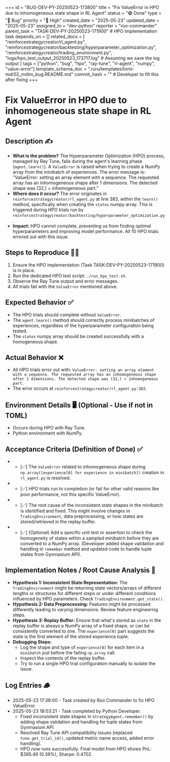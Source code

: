 +++
id = "BUG-DEV-PY-20250523-173800"
title = "Fix ValueError in HPO due to inhomogeneous state shape in RL Agent"
status = "🟢 Done"
type = "🐞 Bug"
priority = "🔴 High"
created_date = "2025-05-23"
updated_date = "2025-05-23"
assigned_to = "dev-python"
reporter = "roo-commander"
parent_task = "TASK-DEV-PY-20250523-171900" # HPO Implementation task
depends_on = []
related_docs = [
    "reinforcestrategycreator/rl_agent.py",
    "reinforcestrategycreator/backtesting/hyperparameter_optimization.py",
    "reinforcestrategycreator/trading_environment.py",
    "logs/hpo_test_output_20250523_173717.log" # Assuming we save the log output
    ]
tags = ["python", "bug", "hpo", "ray-tune", "rl-agent", "numpy", "value-error"]
template_schema_doc = ".ruru/templates/toml-md/02_mdtm_bug.README.md"
commit_hash = "" # Developer to fill this after fixing
+++

# Fix ValueError in HPO due to inhomogeneous state shape in RL Agent

## Description ✍️

*   **What is the problem?** The Hyperparameter Optimization (HPO) process, managed by Ray Tune, fails during the agent's learning phase (`agent.learn()`). A `ValueError` is raised when trying to create a NumPy array from the minibatch of experiences. The error message is: "ValueError: setting an array element with a sequence. The requested array has an inhomogeneous shape after 1 dimensions. The detected shape was (32,) + inhomogeneous part."
*   **Where does it occur?** The error originates in `reinforcestrategycreator/rl_agent.py` at line 383, within the `learn()` method, specifically when creating the `states` numpy array. This is triggered during HPO trials run by `reinforcestrategycreator/backtesting/hyperparameter_optimization.py`.
*   **Impact:** HPO cannot complete, preventing us from finding optimal hyperparameters and improving model performance. All 10 HPO trials errored out with this issue.

## Steps to Reproduce 🚶‍♀️

1.  Ensure the HPO implementation (Task TASK-DEV-PY-20250523-171900) is in place.
2.  Run the dedicated HPO test script: `./run_hpo_test.sh`.
3.  Observe the Ray Tune output and error messages.
4.  All trials fail with the `ValueError` mentioned above.

## Expected Behavior ✅

*   The HPO trials should complete without `ValueError`.
*   The `agent.learn()` method should correctly process minibatches of experiences, regardless of the hyperparameter configuration being tested.
*   The `states` numpy array should be created successfully with a homogeneous shape.

## Actual Behavior ❌

*   All HPO trials error out with: `ValueError: setting an array element with a sequence. The requested array has an inhomogeneous shape after 1 dimensions. The detected shape was (32,) + inhomogeneous part.`
*   The error occurs at `reinforcestrategycreator/rl_agent.py:383`.

## Environment Details 🖥️ (Optional - Use if not in TOML)

*   Occurs during HPO with Ray Tune.
*   Python environment with NumPy.

## Acceptance Criteria (Definition of Done) ✅

*   - [✅] The `ValueError` related to inhomogeneous shape during `np.array([experience[0] for experience in minibatch])` creation in `rl_agent.py` is resolved.
*   - [✅] HPO trials run to completion (or fail for other valid reasons like poor performance, not this specific ValueError).
*   - [✅] The root cause of the inconsistent state shapes in the minibatch is identified and fixed. This might involve changes in `TradingEnvironment`, data preprocessing, or how states are stored/retrieved in the replay buffer.
*   - [✅] (Optional) Add a specific unit test or assertion to check the homogeneity of states within a sampled minibatch before they are converted to a NumPy array. (Developer added shape validation and handling in `remember` method and updated code to handle tuple states from Gymnasium API).

## Implementation Notes / Root Cause Analysis 📝

*   **Hypothesis 1: Inconsistent State Representation:** The `TradingEnvironment` might be returning state vectors/arrays of different lengths or structures for different steps or under different conditions influenced by HPO parameters. Check `TradingEnvironment.get_state()`.
*   **Hypothesis 2: Data Preprocessing:** Features might be processed differently leading to varying dimensions. Review feature engineering steps.
*   **Hypothesis 3: Replay Buffer:** Ensure that what's stored as `state` in the replay buffer is always a NumPy array of a fixed shape, or can be consistently converted to one. The `experience[0]` part suggests the state is the first element of the stored experience tuple.
*   **Debugging Steps:**
    *   Log the shape and type of `experience[0]` for each item in a `minibatch` just before the failing `np.array` call.
    *   Inspect the contents of the replay buffer.
    *   Try to run a single HPO trial configuration manually to isolate the issue.

## Log Entries 🪵

*   2025-05-23 17:38:00 - Task created by Roo Commander to fix HPO ValueError.
*   2025-05-23 18:03:21 - Task completed by Python Developer.
    *   Fixed inconsistent state shapes in `StrategyAgent.remember()` by adding shape validation and handling for tuple states from Gymnasium API.
    *   Resolved Ray Tune API compatibility issues (replaced `tune.get_trial_id()`, updated metric name access, added error handling).
    *   HPO now runs successfully. Final model from HPO shows PnL: $385.46 (0.39%), Sharpe: 0.4702.